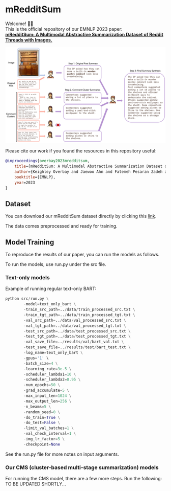 # mRedditSum

Welcome! 👋🏻\
This is the official repository of our EMNLP 2023 paper: \
**[mRedditSum: A Multimodal Abstractive Summarization Dataset of Reddit Threads with Images.](https://openreview.net/forum?id=k3i6PKlKY8)**

![mredditsum illustration](assets/cover.png)

Please cite our work if you found the resources in this repository useful:

```bib
@inproceedings{overbay2023mredditsum,
    title={mRedditSum: A Multimodal Abstractive Summarization Dataset of Reddit Threads with Images.},
    author={Keighley Overbay and Jaewoo Ahn and Fatemeh Pesaran Zadeh and Joonsuk Park and Gunhee Kim},
    booktitle={EMNLP},
    year=2023
}
```

## Dataset

You can download our mRedditSum dataset directly by clicking this [link](https://drive.google.com/file/d/1WhOgsEWmLSnEG2-K8R2n_hogFLGPkI8I/view?usp=sharing).

The data comes preprocessed and ready for training.

## Model Training

To reproduce the results of our paper, you can run the models as follows.

To run the models, use run.py under the src file.

### Text-only models

Example of running regular text-only BART:

```python
python src/run.py \
        -model=text_only_bart \
        -train_src_path=../data/train_processed_src.txt \
        -train_tgt_path=../data/train_processed_tgt.txt \
        -val_src_path=../data/val_processed_src.txt \
        -val_tgt_path=../data/val_processed_tgt.txt \
        -test_src_path=../data/test_processed_src.txt \
        -test_tgt_path=../data/test_processed_tgt.txt \
        -val_save_file=../results/val/bart_val.txt \
        -test_save_file=../results/test/bart_test.txt \
        -log_name=text_only_bart \
        -gpus='1' \
        -batch_size=4 \
        -learning_rate=3e-5 \
        -scheduler_lambda1=10 \
        -scheduler_lambda2=0.95 \
        -num_epochs=50 \
        -grad_accumulate=5 \
        -max_input_len=1024 \
        -max_output_len=256 \
        -n_beams=5 \
        -random_seed=0 \
        -do_train=True \
        -do_test=False \
        -limit_val_batches=1 \
        -val_check_interval=1 \
        -img_lr_factor=5 \
        -checkpoint=None
```

See the run.py file for more notes on input arguments.

### Our CMS (cluster-based multi-stage summarization) models

For running the CMS model, there are a few more steps. Run the following:
TO BE UPDATED SHORTLY...
